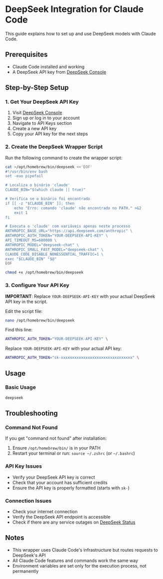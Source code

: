 # DeepSeek Integration for Claude Code

This guide explains how to set up and use DeepSeek models with Claude Code.

## Prerequisites

- Claude Code installed and working
- A DeepSeek API key from [DeepSeek Console](https://platform.deepseek.com/)

## Step-by-Step Setup

### 1. Get Your DeepSeek API Key

1. Visit [DeepSeek Console](https://platform.deepseek.com/)
2. Sign up or log in to your account
3. Navigate to API Keys section
4. Create a new API key
5. Copy your API key for the next steps

### 2. Create the DeepSeek Wrapper Script

Run the following command to create the wrapper script:

```bash
cat >/opt/homebrew/bin/deepseek <<'EOF'
#!/usr/bin/env bash
set -euo pipefail

# Localiza o binário 'claude'
CLAUDE_BIN="$(which claude || true)"

# Verifica se o binário foi encontrado
if [[ -z "$CLAUDE_BIN" ]]; then
    echo "Erro: comando 'claude' não encontrado no PATH." >&2
    exit 1
fi

# Executa o 'claude' com variáveis apenas neste processo
ANTHROPIC_BASE_URL="https://api.deepseek.com/anthropic" \
ANTHROPIC_AUTH_TOKEN="YOUR-DEEPSEEK-API-KEY" \
API_TIMEOUT_MS=600000 \
ANTHROPIC_MODEL="deepseek-chat" \
ANTHROPIC_SMALL_FAST_MODEL="deepseek-chat" \
CLAUDE_CODE_DISABLE_NONESSENTIAL_TRAFFIC=1 \
exec "$CLAUDE_BIN" "$@"
EOF

chmod +x /opt/homebrew/bin/deepseek
```

### 3. Configure Your API Key

**IMPORTANT**: Replace `YOUR-DEEPSEEK-API-KEY` with your actual DeepSeek API key in the script.

Edit the script file:

```bash
nano /opt/homebrew/bin/deepseek
```

Find this line:
```bash
ANTHROPIC_AUTH_TOKEN="YOUR-DEEPSEEK-API-KEY" \
```

Replace `YOUR-DEEPSEEK-API-KEY` with your actual API key:
```bash
ANTHROPIC_AUTH_TOKEN="sk-xxxxxxxxxxxxxxxxxxxxxxxxxxxxxxxx" \
```

## Usage

### Basic Usage

```bash
deepseek
```

## Troubleshooting

### Command Not Found
If you get "command not found" after installation:

1. Ensure `/opt/homebrew/bin/` is in your PATH
2. Restart your terminal or run: `source ~/.zshrc` (or `~/.bashrc`)

### API Key Issues
- Verify your DeepSeek API key is correct
- Check that your account has sufficient credits
- Ensure the API key is properly formatted (starts with `sk-`)

### Connection Issues
- Check your internet connection
- Verify the DeepSeek API endpoint is accessible
- Check if there are any service outages on [DeepSeek Status](https://status.deepseek.com/)

## Notes

- This wrapper uses Claude Code's infrastructure but routes requests to DeepSeek's API
- All Claude Code features and commands work the same way
- Environment variables are set only for the execution process, not permanently